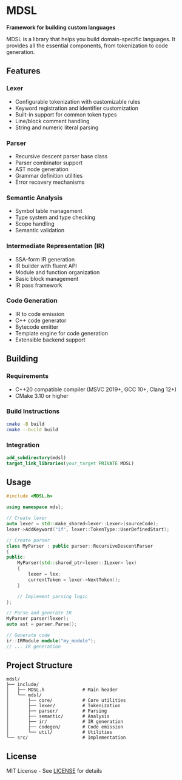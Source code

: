 # MDSL

**Framework for building custom languages**

MDSL is a library that helps you build domain-specific languages. It provides all the essential components, from tokenization to code generation.

## Features

### Lexer
- Configurable tokenization with customizable rules
- Keyword registration and identifier customization
- Built-in support for common token types
- Line/block comment handling
- String and numeric literal parsing

### Parser
- Recursive descent parser base class
- Parser combinator support
- AST node generation
- Grammar definition utilities
- Error recovery mechanisms

### Semantic Analysis
- Symbol table management
- Type system and type checking
- Scope handling
- Semantic validation

### Intermediate Representation (IR)
- SSA-form IR generation
- IR builder with fluent API
- Module and function organization
- Basic block management
- IR pass framework

### Code Generation
- IR to code emission
- C++ code generator
- Bytecode emitter
- Template engine for code generation
- Extensible backend support

## Building

### Requirements
- C++20 compatible compiler (MSVC 2019+, GCC 10+, Clang 12+)
- CMake 3.10 or higher

### Build Instructions

```bash
cmake -B build
cmake --build build
```

### Integration

```cmake
add_subdirectory(mdsl)
target_link_libraries(your_target PRIVATE MDSL)
```

## Usage

```cpp
#include <MDSL.h>

using namespace mdsl;

// Create lexer
auto lexer = std::make_shared<lexer::Lexer>(sourceCode);
lexer->AddKeyword("if", lexer::TokenType::UserDefinedStart);

// Create parser
class MyParser : public parser::RecursiveDescentParser
{
public:
    MyParser(std::shared_ptr<lexer::ILexer> lex)
    {
        lexer = lex;
        currentToken = lexer->NextToken();
    }

    // Implement parsing logic
};

// Parse and generate IR
MyParser parser(lexer);
auto ast = parser.Parse();

// Generate code
ir::IRModule module("my_module");
// ... IR generation
```

## Project Structure

```
mdsl/
├── include/
│   ├── MDSL.h              # Main header
│   └── mdsl/
│       ├── core/           # Core utilities
│       ├── lexer/          # Tokenization
│       ├── parser/         # Parsing
│       ├── semantic/       # Analysis
│       ├── ir/             # IR generation
│       ├── codegen/        # Code emission
│       └── util/           # Utilities
└── src/                    # Implementation
```

## License

MIT License - See [LICENSE](LICENSE) for details
